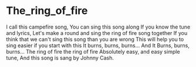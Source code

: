 # The_ring_of_fire
I call this campefire song,
You can sing this song along
If you know the tune and lyrics,
Let's make a round and sing the ring of fire song together
If you think that we can't sing this song than you are wrong
This will help you to sing easier if you start with this
It burns, burns, burns...
And It Burns, burns, burns...
The ring of fire
the ring of fire
Absolutely easy, and easy simple tune,
And this song is sang by Johnny Cash.
